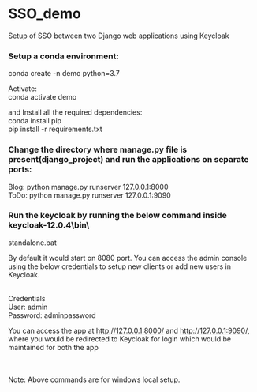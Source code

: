 # SSO_demo
Setup of SSO between two Django web applications using Keycloak


### Setup a conda environment:
conda create -n demo python=3.7

Activate: <br/>
conda activate demo <br/>

and Install all the required dependencies: <br/>
conda install pip <br/>
pip install -r requirements.txt <br/>


### Change the directory where manage.py file is present(django_project) and run the applications on separate ports:
Blog: python manage.py runserver 127.0.0.1:8000 <br/>
ToDo: python manage.py runserver 127.0.0.1:9090 <br/>

### Run the keycloak by running the below command inside keycloak-12.0.4\bin\
standalone.bat <br/>

By default it would start on 8080 port. You can access the admin console using the below credentials to setup new clients or add new users in Keycloak. <br/>

<br/>
Credentials <br/>
User: admin <br/>
Password: adminpassword <br/>

You can access the app at http://127.0.0.1:8000/ and http://127.0.0.1:9090/, where you would be redirected to Keycloak for login which would be maintained for both the app <br/>
<br/>
<br/>

Note: Above commands are for windows local setup.

